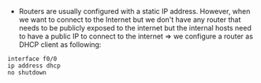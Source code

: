 - Routers are usually configured with a static IP address. However, when we want to connect to the Internet but we don't have any router that needs to be publicly exposed to the internet but the internal hosts need to have a public IP to connect to the internet => we configure a router as DHCP client as following:
```
interface f0/0
ip address dhcp
no shutdown
```